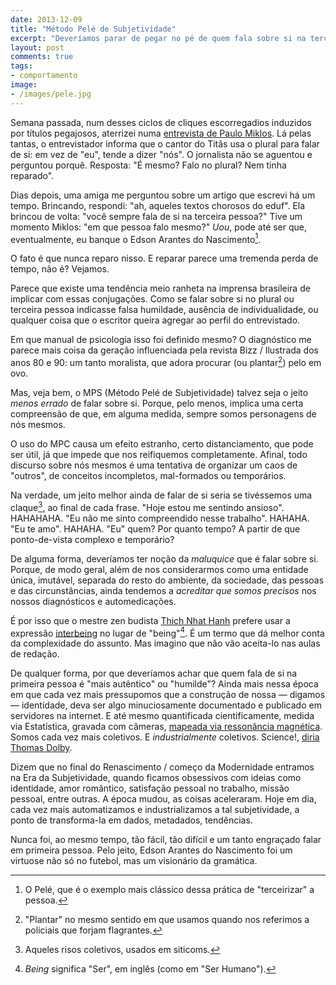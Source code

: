 ```yaml
---
date: 2013-12-09
title: "Método Pelé de Subjetividade"
excerpt: "Deveríamos parar de pegar no pé de quem fala sobre si na terceira pessoa"
layout: post
comments: true
tags:
- comportamento
image:
- /images/pele.jpg
---
```


Semana passada, num desses ciclos de cliques escorregadios induzidos por títulos pegajosos, aterrizei numa [entrevista de Paulo Miklos](http://revistatrip.uol.com.br/revista/227/paginas-negras/paulo-miklos.html). Lá pelas tantas, o entrevistador informa que o cantor do Titãs usa o plural para falar de si: em vez de "eu", tende a dizer "nós". O jornalista não se aguentou e perguntou porquê. Resposta: "É mesmo? Falo no plural? Nem tinha reparado".

Dias depois, uma amiga me perguntou sobre um artigo que escrevi há um tempo. Brincando, respondi: "ah, aqueles textos chorosos do eduf". Ela brincou de volta: "você sempre fala de si na terceira pessoa?" Tive um momento Miklos: "em que pessoa falo mesmo?" *Uou*, pode até ser que, eventualmente, eu banque o Edson Arantes do Nascimento[^1].

O fato é que nunca reparo nisso. E reparar parece uma tremenda perda de tempo, não é? Vejamos.

Parece que existe uma tendência meio ranheta na imprensa brasileira de implicar com essas conjugações. Como se falar sobre si no plural ou terceira pessoa indicasse falsa humildade, ausência de individualidade, ou qualquer coisa que o escritor queira agregar ao perfil do entrevistado.

Em que manual de psicologia isso foi definido mesmo? O diagnóstico me parece mais coisa da geração influenciada pela revista Bizz / Ilustrada dos anos 80 e 90: um tanto moralista, que adora procurar (ou plantar[^2]) pelo em ovo.

Mas, veja bem, o MPS (Método Pelé de Subjetividade) talvez seja o jeito *menos errado* de falar sobre si. Porque, pelo menos, implica uma certa compreensão de que, em alguma medida, sempre somos personagens de nós mesmos.

O uso do MPC causa um efeito estranho, certo distanciamento, que pode ser útil, já que impede que nos reifiquemos completamente. Afinal, todo discurso sobre nós mesmos é uma tentativa de organizar um caos de "outros", de conceitos incompletos, mal-formados ou temporários.

Na verdade, um jeito melhor ainda de falar de si seria se tivéssemos uma claque[^3], ao final de cada frase. "Hoje estou me sentindo ansioso". HAHAHAHA. "Eu não me sinto compreendido nesse trabalho". HAHAHA. "Eu te amo". HAHAHA. "Eu" quem? Por quanto tempo? A partir de que ponto-de-vista complexo e temporário?

De alguma forma, deveríamos ter noção da *maluquice* que é falar sobre si. Porque, de modo geral, além de nos considerarmos como uma entidade única, imutável, separada do resto do ambiente, da sociedade, das pessoas e das circunstâncias, ainda tendemos a *acreditar que somos precisos* nos nossos diagnósticos e automedicações.

É por isso que o mestre zen budista [Thich Nhat Hanh](https://en.wikipedia.org/wiki/Thich_Nhat_Hanh) prefere usar a expressão [interbeing](https://www.youtube.com/watch?v=azOZ8d0UvVs) no lugar de "being"[^4]. É um termo que dá melhor conta da complexidade do assunto. Mas imagino que não vão aceita-lo nas aulas de redação.

De qualquer forma, por que deveríamos achar que quem fala de si na primeira pessoa é "mais autêntico" ou "humilde"? Ainda mais nessa época em que cada vez mais pressupomos que a construção de nossa — digamos — identidade, deva ser algo minuciosamente documentado e publicado em servidores na internet. E até mesmo quantificada cientificamente, medida via Estatística, gravada com câmeras, [mapeada via ressonância magnética](http://www.nytimes.com/2013/11/30/books/arnon-grunberg-is-writing-while-connected-to-electrodes.html?_r=1&). Somos cada vez mais coletivos. E *industrialmente* coletivos. Science!, [diria Thomas Dolby](https://www.youtube.com/watch?v=V83JR2IoI8k).

Dizem que no final do Renascimento / começo da Modernidade entramos na Era da Subjetividade, quando ficamos obsessivos com ideias como identidade, amor romântico, satisfação pessoal no trabalho, missão pessoal, entre outras. A época mudou, as coisas aceleraram. Hoje em dia, cada vez mais automatizamos e industrializamos a tal subjetividade, a ponto de transforma-la em dados, metadados, tendências.

Nunca foi, ao mesmo tempo, tão fácil, tão difícil e um tanto engraçado falar em primeira pessoa. Pelo jeito, Edson Arantes do Nascimento foi um virtuose não só no futebol, mas um visionário da gramática.

[^1]: O Pelé, que é o exemplo mais clássico dessa prática de "terceirizar" a pessoa.
[^2]: "Plantar" no mesmo sentido em que usamos quando nos referimos a policiais que forjam flagrantes.
[^3]: Aqueles risos coletivos, usados em siticoms.
[^4]: *Being* significa "Ser", em inglês (como em "Ser Humano").